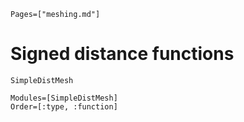```@index
Pages=["meshing.md"]
```

# Signed distance functions
```@docs
SimpleDistMesh
```


```@autodocs
Modules=[SimpleDistMesh]
Order=[:type, :function]
```